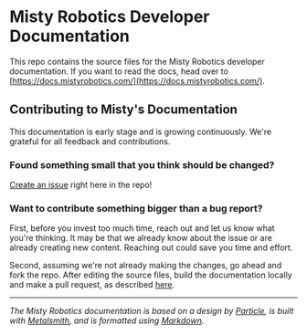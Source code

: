 # Misty Robotics Developer Documentation

This repo contains the source files for the Misty Robotics developer documentation. If you want to read the docs, head over to [https://docs.mistyrobotics.com/](https://docs.mistyrobotics.com/).

## Contributing to Misty's Documentation

This documentation is early stage and is growing continuously. We're grateful for all feedback and contributions. 

### Found something small that you think should be changed? 

[Create an issue](https://github.com/MistyCommunity/Documentation/issues) right here in the repo!

### Want to contribute something bigger than a bug report? 

First, before you invest too much time, reach out and let us know what you're thinking. It may be that we already know about the issue or are already creating new content. Reaching out could save you time and effort.

Second, assuming we're not already making the changes, go ahead and fork the repo. After editing the source files, build the documentation locally and make a pull request, as described [here](https://help.github.com/articles/working-with-forks/).

---

*The Misty Robotics documentation is based on a design by [Particle](docs.particle.io), is built with [Metalsmith](http://www.metalsmith.io), and is formatted using [Markdown](https://daringfireball.net/projects/markdown/syntax).*

